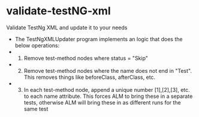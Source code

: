 # validate-testNG-xml
Validate TestNg XML and update it to your needs

* The TestNgXMLUpdater program implements an logic that does the below operations:
 * 1. Remove test-method nodes where status = "Skip"
 * 2. Remove test-method nodes where the name does not end in "Test". This removes things like beforeClass, afterClass, etc.
 * 3. In each test-method node, append a unique number [1],[2],[3], etc. to each name attribute. This forces ALM to bring these in a separate tests, otherwise ALM will bring these in as different runs for the same test
